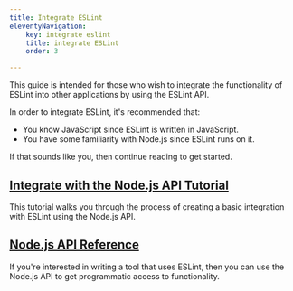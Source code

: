```yaml
---
title: Integrate ESLint
eleventyNavigation:
    key: integrate eslint
    title: integrate ESLint
    order: 3

---
```


This guide is intended for those who wish to integrate the functionality of ESLint into other applications by using the ESLint API.

In order to integrate ESLint, it's recommended that:

* You know JavaScript since ESLint is written in JavaScript.
* You have some familiarity with Node.js since ESLint runs on it.

If that sounds like you, then continue reading to get started.

## [Integrate with the Node.js API Tutorial](integration-tutorial)

This tutorial walks you through the process of creating a basic integration with ESLint using the Node.js API.

## [Node.js API Reference](nodejs-api)

If you're interested in writing a tool that uses ESLint, then you can use the Node.js API to get programmatic access to functionality.
